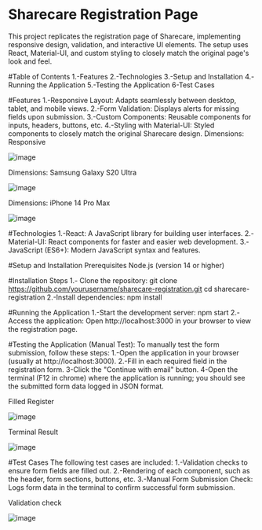 # Sharecare Registration Page
This project replicates the registration page of Sharecare, implementing responsive design, validation, and interactive UI elements. The setup uses React, Material-UI, and custom styling to closely match the original page's look and feel.

#Table of Contents
1.-Features
2.-Technologies
3.-Setup and Installation
4.-Running the Application
5.-Testing the Application
6-Test Cases

#Features
1.-Responsive Layout: Adapts seamlessly between desktop, tablet, and mobile views.
2.-Form Validation: Displays alerts for missing fields upon submission.
3.-Custom Components: Reusable components for inputs, headers, buttons, etc.
4.-Styling with Material-UI: Styled components to closely match the original Sharecare design.
Dimensions: Responsive

![image](https://github.com/user-attachments/assets/db49b8bc-c780-42f4-b094-0de9c1cec5d6)

Dimensions: Samsung Galaxy S20 Ultra

![image](https://github.com/user-attachments/assets/0677afb8-1b08-41ed-84e0-d8f324affbb6)

Dimensions: iPhone 14 Pro Max

![image](https://github.com/user-attachments/assets/56447a85-592a-43d1-91b7-0ad6485a2d8b)

#Technologies
1.-React: A JavaScript library for building user interfaces.
2.-Material-UI: React components for faster and easier web development.
3.-JavaScript (ES6+): Modern JavaScript syntax and features.

#Setup and Installation
Prerequisites
Node.js (version 14 or higher)

#Installation Steps
1.- Clone the repository:
git clone https://github.com/yourusername/sharecare-registration.git
cd sharecare-registration
2.-Install dependencies:
npm install

#Running the Application
1.-Start the development server:
npm start
2.-Access the application: Open http://localhost:3000 in your browser to view the registration page.

#Testing the Application (Manual Test): 
To manually test the form submission, follow these steps:
1.-Open the application in your browser (usually at http://localhost:3000).
2.-Fill in each required field in the registration form.
3-Click the "Continue with email" button.
4-Open the terminal (F12 in chrome) where the application is running; you should see the submitted form data logged in JSON format.

Filled Register

![image](https://github.com/user-attachments/assets/5600a079-3bfb-4425-8ac8-5ea0dc2c62f7)

Terminal Result

![image](https://github.com/user-attachments/assets/89b43ef6-0bde-41aa-935b-72b26ffe7964)

#Test Cases
The following test cases are included:
1.-Validation checks to ensure form fields are filled out.
2.-Rendering of each component, such as the header, form sections, buttons, etc.
3.-Manual Form Submission Check: Logs form data in the terminal to confirm successful form submission.

Validation check

![image](https://github.com/user-attachments/assets/417fecdb-1ec0-4f2a-ac31-3f287f0b8e66)

